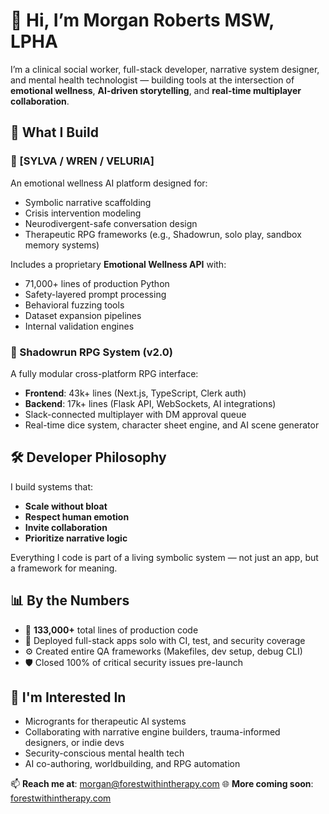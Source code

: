 # 👋 Hi, I’m Morgan Roberts MSW, LPHA

I’m a clinical social worker, full-stack developer, narrative system designer, and mental health technologist — building tools at the intersection of **emotional wellness**, **AI-driven storytelling**, and **real-time multiplayer collaboration**.

## 🧠 What I Build

### 🌱 [SYLVA / WREN / VELURIA]
An emotional wellness AI platform designed for:
- Symbolic narrative scaffolding
- Crisis intervention modeling
- Neurodivergent-safe conversation design
- Therapeutic RPG frameworks (e.g., Shadowrun, solo play, sandbox memory systems)

Includes a proprietary **Emotional Wellness API** with:
- 71,000+ lines of production Python
- Safety-layered prompt processing
- Behavioral fuzzing tools
- Dataset expansion pipelines
- Internal validation engines

### 🎲 Shadowrun RPG System (v2.0)
A fully modular cross-platform RPG interface:
- **Frontend**: 43k+ lines (Next.js, TypeScript, Clerk auth)
- **Backend**: 17k+ lines (Flask API, WebSockets, AI integrations)
- Slack-connected multiplayer with DM approval queue
- Real-time dice system, character sheet engine, and AI scene generator

## 🛠️ Developer Philosophy

I build systems that:
- **Scale without bloat**
- **Respect human emotion**
- **Invite collaboration**
- **Prioritize narrative logic**

Everything I code is part of a living symbolic system — not just an app, but a framework for meaning.

## 📊 By the Numbers
- 🧱 **133,000+** total lines of production code
- 🚀 Deployed full-stack apps solo with CI, test, and security coverage
- ⚙️ Created entire QA frameworks (Makefiles, dev setup, debug CLI)
- 🛡️ Closed 100% of critical security issues pre-launch

## 🤝 I'm Interested In
- Microgrants for therapeutic AI systems
- Collaborating with narrative engine builders, trauma-informed designers, or indie devs
- Security-conscious mental health tech
- AI co-authoring, worldbuilding, and RPG automation



📫 **Reach me at**: morgan@forestwithintherapy.com
🌐 **More coming soon**: [forestwithintherapy.com](https://forestwithintherapy.com)
